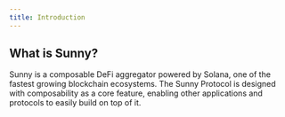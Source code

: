 ```yaml
---
title: Introduction
---
```


## What is Sunny?

Sunny is a composable DeFi aggregator powered by Solana, one of the fastest growing blockchain ecosystems. The Sunny Protocol is designed with composability as a core feature, enabling other applications and protocols to easily build on top of it.
